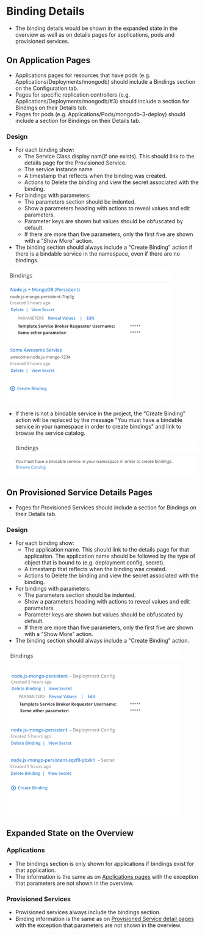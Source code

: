 # Binding Details
- The binding details would be shown in the expanded state in the overview as well as on details pages for applications, pods and provisioned services.


##  On Application Pages
- Applications pages for resources that have pods (e.g. Applications/Deployments/mongodb) should include a Bindings section on the Configuration tab.
- Pages for specific replication controllers (e.g. Applications/Deployments/mongodb/#3) should include a section for Bindings on their Details tab.
- Pages for pods (e.g. Applications/Pods/mongodb-3-deploy) should include a section for Bindings on their Details tab.

### Design
- For each binding show:
	- The Service Class display nam(if one exists). This should link to the details page for the Provisioned Service.
	- The service instance name
	- A timestamp that reflects when the binding was created.
	- Actions to Delete the binding and view the secret associated with the binding.
- For bindings with parameters:
	- The parameters section should be indented.
	- Show a parameters heading with actions to reveal values and edit parameters.
	- Parameter keys are shown but values should be obfuscated by default.
	- If there are more than five parameters, only the first five are shown with a "Show More" action.
- The binding section should always include a "Create Binding" action if there is a bindable service in the namespace, even if there are no bindings.

![template](img/service-bindings.png)

- If there is not a bindable service in the project, the “Create Binding” action will be replaced by the message "You must have a bindable service in your namespace in order to create bindings" and link to browse the service catalog.

![template](img/no-bindable-service.png)




##  On Provisioned Service Details Pages
- Pages for Provisioned Services should include a section for Bindings on their Details tab.

### Design
- For each binding show:
	- The application name. This should link to the details page for that application. The application name should be followed by the type of object that is bound to (e.g. deployment config, secret).
	- A timestamp that reflects when the binding was created.
	- Actions to Delete the binding and view the secret associated with the binding.
- For bindings with parameters:
	- The parameters section should be indented.
	- Show a parameters heading with actions to reveal values and edit parameters.
	- Parameter keys are shown but values should be obfuscated by default.
	- If there are more than five parameters, only the first five are shown with a "Show More" action.
- The binding section should always include a "Create Binding" action.


![template](img/application-bindings.png)

## Expanded State on the Overview
### Applications
- The bindings section is only shown for applications if bindings exist for that application.
- The information is the same as on [Applications pages](#on-application-pages) with the exception that parameters are not shown in the overview.

### Provisioned Services
- Provisioned services always include the bindings section.
- Binding information is the same as on [Provisioned Service detail pages](#on-provisioned-service-details-pages) with the exception that parameters are not shown in the overview.
